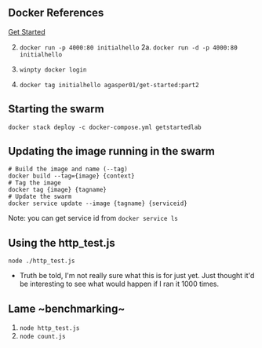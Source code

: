 ## Docker References 
[Get Started](https://docs.docker.com/get-started/)


2. `docker run -p 4000:80 initialhello`
    2a. `docker run -d -p 4000:80 initialhello`

3. `winpty docker login`

4. `docker tag initialhello agasper01/get-started:part2`


## Starting the swarm
```
docker stack deploy -c docker-compose.yml getstartedlab
```

## Updating the image running in the swarm

```
# Build the image and name (--tag)
docker build --tag={image} {context}
# Tag the image
docker tag {image} {tagname}
# Update the swarm
docker service update --image {tagname} {serviceid}
```

Note: you can get service id from `docker service ls`


## Using the http_test.js
`node ./http_test.js`
- Truth be told, I'm not really sure what this is for just yet. Just thought it'd be interesting to see what would happen if I ran it 1000 times.


## Lame ~benchmarking~
1. `node http_test.js`
2. `node count.js`
